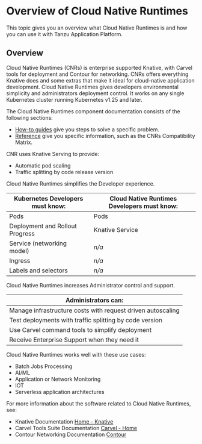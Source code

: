 # Overview of Cloud Native Runtimes

This topic gives you an overview what Cloud Native Runtimes is and how you can use it with Tanzu Application Platform.

## <a id="overview"></a> Overview

Cloud Native Runtimes (CNRs) is enterprise supported Knative, with Carvel tools for deployment and Contour for networking.
CNRs offers everything Knative does and some extras that make it ideal for cloud-native application development.
Cloud Native Runtimes gives developers environmental simplicity and administrators deployment control. It works on any single Kubernetes cluster running Kubernetes v1.25 and later.

The Cloud Native Runtimes component documentation consists of the following sections:

- [How-to guides](how-to-guides/index.hbs.md) give you steps to solve a specific problem.
- [Reference](reference/index.hbs.md) give you specific information, such as the CNRs Compatibility Matrix.

CNR uses Knative Serving to provide:

- Automatic pod scaling
- Traffic splitting by code release version

Cloud Native Runtimes simplifies the Developer experience.

| Kubernetes Developers must know: | Cloud Native Runtimes Developers must know: |
|-------------------------------------|------------------------------------------------|
| Pods                                | Pods                                           |
| Deployment and Rollout Progress       | Knative Service                                |
| Service (networking model)          |_n/a_                                                |_n/a_
| Ingress                             |_n/a_                                                |_n/a_
| Labels and selectors                |_n/a_                                                |_n/a_

Cloud Native Runtimes increases Administrator control and support.

| Administrators can:                                          |
|--------------------------------------------------------------|
| Manage infrastructure costs with request driven autoscaling  |
| Test deployments with traffic splitting by code version      |
| Use Carvel command tools to simplify deployment              |
| Receive Enterprise Support when they need it                 |

Cloud Native Runtimes works well with these use cases:

- Batch Jobs Processing
- AI/ML
- Application or Network Monitoring
- IOT
- Serverless application architectures

For more information about the software related to Cloud Native Runtimes, see:

- Knative Documentation [Home - Knative](https://knative.dev/docs/)
- Carvel Tools Suite Documentation [Carvel - Home](https://carvel.dev/)
- Contour Networking Documentation [Contour](https://projectcontour.io/)